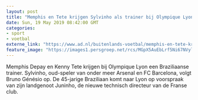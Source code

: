 ```yaml
---
layout: post
title: "Memphis en Tete krijgen Sylvinho als trainer bij Olympique Lyon"
date: Sun, 19 May 2019 08:42:00 GMT
categories: 
- sport 
- voetbal 
externe_link: "https://www.ad.nl/buitenlands-voetbal/memphis-en-tete-krijgen-sylvinho-als-trainer-bij-olympique-lyon~a13ba262/"
feature_image: "https://images1.persgroep.net/rcs/MGpX5AuEbLrf5Ni67NVylkhwiWE/diocontent/148640711/_fitwidth/400/?appId=21791a8992982cd8da851550a453bd7f&quality=0.7"
---
```


Memphis Depay en Kenny Tete krijgen bij Olympique Lyon een Braziliaanse trainer. Sylvinho, oud-speler van onder meer Arsenal en FC Barcelona, volgt Bruno Génésio op. De 45-jarige Braziliaan komt naar Lyon op voorspraak van zijn landgenoot Juninho, de nieuwe technisch directeur van de Franse club.
